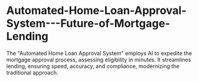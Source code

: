 # Automated-Home-Loan-Approval-System---Future-of-Mortgage-Lending
The "Automated Home Loan Approval System" employs AI to expedite the mortgage approval process, assessing eligibility in minutes. It streamlines lending, ensuring speed, accuracy, and compliance, modernizing the traditional approach.
